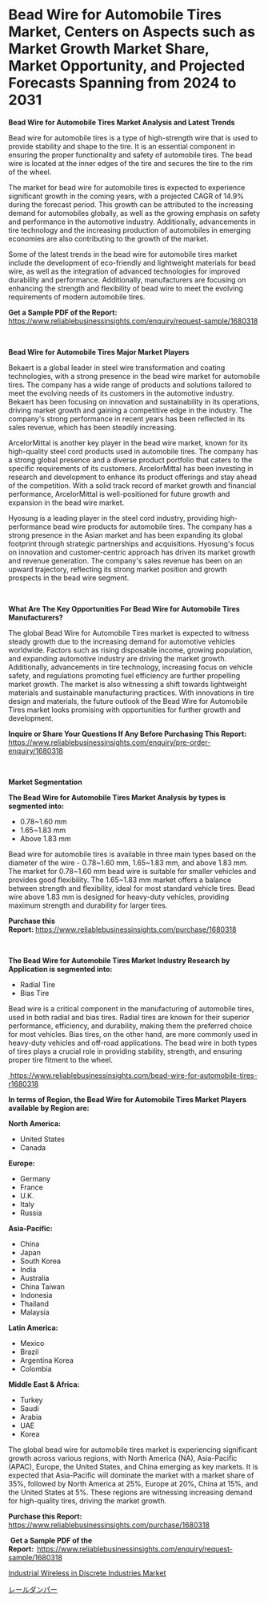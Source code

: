 <p><h1>Bead Wire for Automobile Tires Market, Centers on Aspects such as Market Growth Market Share, Market Opportunity, and Projected Forecasts Spanning from 2024 to 2031</h1></p><p><strong>Bead Wire for Automobile Tires Market Analysis and Latest Trends</strong></p>
<p><p>Bead wire for automobile tires is a type of high-strength wire that is used to provide stability and shape to the tire. It is an essential component in ensuring the proper functionality and safety of automobile tires. The bead wire is located at the inner edges of the tire and secures the tire to the rim of the wheel.</p><p>The market for bead wire for automobile tires is expected to experience significant growth in the coming years, with a projected CAGR of 14.9% during the forecast period. This growth can be attributed to the increasing demand for automobiles globally, as well as the growing emphasis on safety and performance in the automotive industry. Additionally, advancements in tire technology and the increasing production of automobiles in emerging economies are also contributing to the growth of the market.</p><p>Some of the latest trends in the bead wire for automobile tires market include the development of eco-friendly and lightweight materials for bead wire, as well as the integration of advanced technologies for improved durability and performance. Additionally, manufacturers are focusing on enhancing the strength and flexibility of bead wire to meet the evolving requirements of modern automobile tires.</p></p>
<p><strong>Get a Sample PDF of the Report:&nbsp;</strong> <a href="https://www.reliablebusinessinsights.com/enquiry/request-sample/1680318">https://www.reliablebusinessinsights.com/enquiry/request-sample/1680318</a></p>
<p>&nbsp;</p>
<p><strong>Bead Wire for Automobile Tires Major Market Players</strong></p>
<p><p>Bekaert is a global leader in steel wire transformation and coating technologies, with a strong presence in the bead wire market for automobile tires. The company has a wide range of products and solutions tailored to meet the evolving needs of its customers in the automotive industry. Bekaert has been focusing on innovation and sustainability in its operations, driving market growth and gaining a competitive edge in the industry. The company's strong performance in recent years has been reflected in its sales revenue, which has been steadily increasing.</p><p>ArcelorMittal is another key player in the bead wire market, known for its high-quality steel cord products used in automobile tires. The company has a strong global presence and a diverse product portfolio that caters to the specific requirements of its customers. ArcelorMittal has been investing in research and development to enhance its product offerings and stay ahead of the competition. With a solid track record of market growth and financial performance, ArcelorMittal is well-positioned for future growth and expansion in the bead wire market.</p><p>Hyosung is a leading player in the steel cord industry, providing high-performance bead wire products for automobile tires. The company has a strong presence in the Asian market and has been expanding its global footprint through strategic partnerships and acquisitions. Hyosung's focus on innovation and customer-centric approach has driven its market growth and revenue generation. The company's sales revenue has been on an upward trajectory, reflecting its strong market position and growth prospects in the bead wire segment.</p></p>
<p>&nbsp;</p>
<p><strong>What Are The Key Opportunities For Bead Wire for Automobile Tires Manufacturers?</strong></p>
<p><p>The global Bead Wire for Automobile Tires market is expected to witness steady growth due to the increasing demand for automotive vehicles worldwide. Factors such as rising disposable income, growing population, and expanding automotive industry are driving the market growth. Additionally, advancements in tire technology, increasing focus on vehicle safety, and regulations promoting fuel efficiency are further propelling market growth. The market is also witnessing a shift towards lightweight materials and sustainable manufacturing practices. With innovations in tire design and materials, the future outlook of the Bead Wire for Automobile Tires market looks promising with opportunities for further growth and development.</p></p>
<p><strong>Inquire or Share Your Questions If Any Before Purchasing This Report:</strong> <a href="https://www.reliablebusinessinsights.com/enquiry/pre-order-enquiry/1680318">https://www.reliablebusinessinsights.com/enquiry/pre-order-enquiry/1680318</a></p>
<p>&nbsp;</p>
<p><strong>Market Segmentation</strong></p>
<p><strong>The Bead Wire for Automobile Tires Market Analysis by types is segmented into:</strong></p>
<p><ul><li>0.78~1.60 mm</li><li>1.65~1.83 mm</li><li>Above 1.83 mm</li></ul></p>
<p><p>Bead wire for automobile tires is available in three main types based on the diameter of the wire - 0.78~1.60 mm, 1.65~1.83 mm, and above 1.83 mm. The market for 0.78~1.60 mm bead wire is suitable for smaller vehicles and provides good flexibility. The 1.65~1.83 mm market offers a balance between strength and flexibility, ideal for most standard vehicle tires. Bead wire above 1.83 mm is designed for heavy-duty vehicles, providing maximum strength and durability for larger tires.</p></p>
<p><strong>Purchase this Report:&nbsp;</strong><a href="https://www.reliablebusinessinsights.com/purchase/1680318">https://www.reliablebusinessinsights.com/purchase/1680318</a></p>
<p>&nbsp;</p>
<p><strong>The Bead Wire for Automobile Tires Market Industry Research by Application is segmented into:</strong></p>
<p><ul><li>Radial Tire</li><li>Bias Tire</li></ul></p>
<p><p>Bead wire is a critical component in the manufacturing of automobile tires, used in both radial and bias tires. Radial tires are known for their superior performance, efficiency, and durability, making them the preferred choice for most vehicles. Bias tires, on the other hand, are more commonly used in heavy-duty vehicles and off-road applications. The bead wire in both types of tires plays a crucial role in providing stability, strength, and ensuring proper tire fitment to the wheel.</p></p>
<p><a href="https://www.reliablebusinessinsights.com/bead-wire-for-automobile-tires-r1680318">&nbsp;https://www.reliablebusinessinsights.com/bead-wire-for-automobile-tires-r1680318</a></p>
<p><strong>In terms of Region, the Bead Wire for Automobile Tires Market Players available by Region are:</strong></p>
<p>
    <p> <strong> North America: </strong>
        <ul>
            <li>United States</li>
            <li>Canada</li>
        </ul>
        </p> 
    <p> <strong> Europe: </strong>
        <ul>
            <li>Germany</li>
            <li>France</li>
            <li>U.K.</li>
            <li>Italy</li>
            <li>Russia</li>
        </ul>
        </p> 
    <p> <strong> Asia-Pacific: </strong>
        <ul>
            <li>China</li>
            <li>Japan</li>
            <li>South Korea</li>
            <li>India</li>
            <li>Australia</li>
            <li>China Taiwan</li>
            <li>Indonesia</li>
            <li>Thailand</li>
            <li>Malaysia</li>
        </ul>
        </p> 
    <p> <strong> Latin America: </strong>
        <ul>
            <li>Mexico</li>
            <li>Brazil</li>
            <li>Argentina Korea</li>
            <li>Colombia</li>
        </ul>
        </p> 
    <p> <strong> Middle East & Africa: </strong>
        <ul>
            <li>Turkey</li>
            <li>Saudi</li>
            <li>Arabia</li>
            <li>UAE</li>
            <li>Korea</li>
        </ul>
    </p>
    </p>
<p><p>The global bead wire for automobile tires market is experiencing significant growth across various regions, with North America (NA), Asia-Pacific (APAC), Europe, the United States, and China emerging as key markets. It is expected that Asia-Pacific will dominate the market with a market share of 35%, followed by North America at 25%, Europe at 20%, China at 15%, and the United States at 5%. These regions are witnessing increasing demand for high-quality tires, driving the market growth.</p></p>
<p><strong>Purchase this Report: </strong><a href="https://www.reliablebusinessinsights.com/purchase/1680318">https://www.reliablebusinessinsights.com/purchase/1680318</a></p>
<p>&nbsp;<strong>Get a Sample PDF of the Report:&nbsp;&nbsp;</strong><a href="https://www.reliablebusinessinsights.com/enquiry/request-sample/1680318">https://www.reliablebusinessinsights.com/enquiry/request-sample/1680318</a></p>
<p><strong></strong></p>
<p><p><a href="https://view.publitas.com/reportprime-1/insights-into-industrial-wireless-in-discrete-industries-market-share-and-competitive-landscape-for-period-from-2024-to-2031/">Industrial Wireless in Discrete Industries Market</a></p><p><a href="https://github.com/KaliMetz2023/Market-Research-Report-List-1/blob/main/6265452108264.md">レールダンパー</a></p></p>
